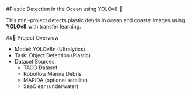 #Plastic Detection in the Ocean using YOLOv8 🌊

This mini-project detects plastic debris in ocean and coastal images using **YOLOv8** with transfer learning.

##🚀 Project Overview
- Model: YOLOv8n (Ultralytics)
- Task: Object Detection (Plastic)
- Dataset Sources:
  - TACO Dataset
  - Roboflow Marine Debris
  - MARIDA (optional satellite)
  - SeaClear (underwater)



